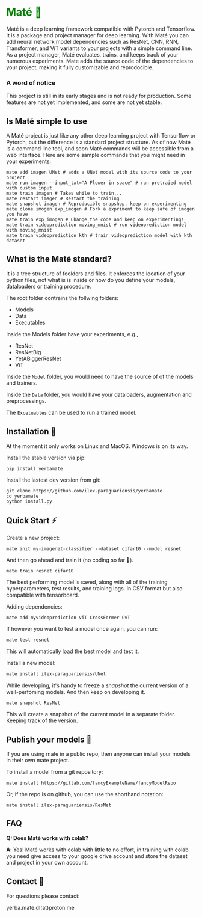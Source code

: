 <h1 style="color:green"><span style="color:green">Maté 🧉</span></h1>

Maté is a deep learning framework compatible with Pytorch and Tensorflow. It is a package and project manager for deep learning. 
With Maté you can add neural network model dependencies such as ResNet, CNN, RNN, Transformer, and ViT variants to your projects with a simple command line. As a project manager, Maté evaluates, trains, and keeps track of your numerous experiments. Mate adds the source code of the dependencies to your project, making it fully customizable and reprodocible.


### A word of notice
This project is still in its early stages and is not ready for production. Some features are not yet implemented, and some are not yet stable.



## Is Maté simple to use
A Maté project is just like any other deep learning project with Tensorflow or Pytorch, but the difference is a standard project structure. As of now Maté is a command line tool, and soon Maté commands will be accessible from a web interface. Here are some sample commands that you might need in your experiments:

```
mate add imagen UNet # adds a UNet model with its source code to your project
mate run imagen --input_txt="A Flower in space" # run pretraied model with custom input 
mate train imagen # Takes while to train... 
mate restart imagen # Restart the training
mate snapshot imagen # Reproducible snapshop, keep on experimenting
mate clone imogen exp_imogen # Fork a expriment to keep safe of imogen you have
mate train exp_imogen # Change the code and keep on experimenting!
mate train videoprediction moving_mnist # run videoprediction model with moving_mnist
mate train videoprediction kth # train videoprediction model with kth dataset
```

## What is the Maté standard?
It is a tree structure of foolders and files. It enforces the location of your python files, not what is is inside or how do you define your models, dataloaders or training procedure.

The root folder contrains the follwing folders: 
* Models
* Data
* Executables

Inside the Models folder have your experiments, e.g.,
* ResNet
* ResNetBig
* YetABiggerResNet
* ViT

Inside the `Model` folder, you would need to have the source of of the models and trainers.

Inside the `Data` folder, you would have your dataloaders, augmentation and preprocessings.

The `Excetuables` can be used to run a trained model. 



## Installation 🔌

At the moment it only works on Linux and MacOS. Windows is on its way.

Install the stable version via pip:

```
pip install yerbamate
```

Install the lastest dev version from git:
```
git clone https://github.com/ilex-paraguariensis/yerbamate 
cd yerbamate
python install.py
```

## Quick Start ⚡
Create a new project:
```
mate init my-imagenet-classifier --dataset cifar10 --model resnet
```
And then go ahead and train it (no coding so far 🤗).
```
mate train resnet cifar10 
```
The best performing model is saved, along with all of the training hyperparameters, test results, and training logs. In CSV format but also compatible with tensorboard.

Adding dependencies:
```
mate add myvideoprediction ViT CrossFormer CvT
```


If however you want to test a model once again, you can run:
```bash
mate test resnet
```
This will automatically load the best model and test it.


Install a new model:
```bash
mate install ilex-paraguariensis/UNet
```


While developing, it's handy to freeze a *snapshot* the current version of a well-perfoming models. And then keep on developing it.
```
mate snapshot ResNet
```
This will create a snapshot of the current model in a separate folder. Keeping track of the version.

## Publish your models 🎁 
If you are using mate in a public repo, then anyone can install your models in their own mate project.


To install a model from a git repository:
```
mate install https://gitlab.com/fancyExampleName/fancyModelRepo
````
Or, if the repo is on github, you can use the shorthand notation:

```
mate install ilex-paraguariensis/ResNet 
```

## FAQ
**Q: Does Maté works with colab?**

**A**: Yes! Maté works with colab with little to no effort, in training with colab you need give access to your google drive account and store the dataset and project in your own account.

## Contact 🤝 

For questions please contact:

yerba.mate.dl(at)proton.me
